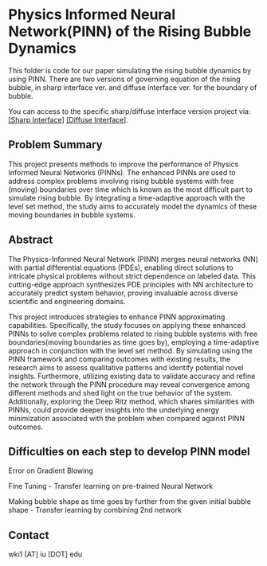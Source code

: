# Physics Informed Neural Network(PINN) of the Rising Bubble Dynamics


This folder is code for our paper simulating the rising bubble dynamics by using PINN. There are two versions of governing equation of the rising bubble, in sharp interface ver. and diffuse interface ver. for the boundary of bubble.

You can access to the specific sharp/diffuse interface version project via: [[Sharp Interface]](https://github.com/woooojng/Bubble_PINN/tree/main/Sharp_interface_Bubble_PINN_ver1#physics-informed-neural-networkpinn-of-the-rising-bubble-dynamics) [[Diffuse Interface]](https://github.com/woooojng/Bubble_PINN/tree/main/Diffuse_interface_Bubble_PINN_ver1#physics-informed-neural-networkpinn-of-the-rising-bubble-dynamics).

[comment]: # ([[ResearchGate]])

## Problem Summary

This project presents methods to improve the performance of Physics Informed Neural Networks (PINNs). The enhanced PINNs are used to address complex problems involving rising bubble systems with free (moving) boundaries over time which is known as the most difficult part to simulate rising bubble. By integrating a time-adaptive approach with the level set method, the study aims to accurately model the dynamics of these moving boundaries in bubble systems.



## Abstract

The Physics-Informed Neural Network (PINN) merges neural networks (NN) with partial differential equations (PDEs), enabling direct solutions to intricate physical problems without strict dependence on labeled data. This cutting-edge approach synthesizes PDE principles with NN architecture to accurately predict system behavior, proving invaluable across diverse scientific and engineering domains.

This project introduces strategies to enhance PINN approximating capabilities. Specifically, the study focuses on applying these enhanced PINNs to solve complex problems related to rising bubble systems with free boundaries(moving boundaries as time goes by), employing a time-adaptive approach in conjunction with the level set method. By simulating using the PINN framework and comparing outcomes with existing results, the research aims to assess qualitative patterns and identify potential novel insights. Furthermore, utilizing existing data to validate accuracy and refine the network through the PINN procedure may reveal convergence among different methods and shed light on the true behavior of the system. Additionally, exploring the Deep Ritz method, which shares similarities with PINNs, could provide deeper insights into the underlying energy minimization associated with the problem when compared against PINN outcomes.

## Difficulties on each step to develop PINN model
Error on Gradient Blowing

Fine Tuning - Transfer learning on pre-trained Neural Network

Making bubble shape as time goes by further from the given initial bubble shape - Transfer learning by combining 2nd network
## Contact

wki1 [AT] iu [DOT] edu

[comment]: # (## License)

[comment]: # (MIT)
